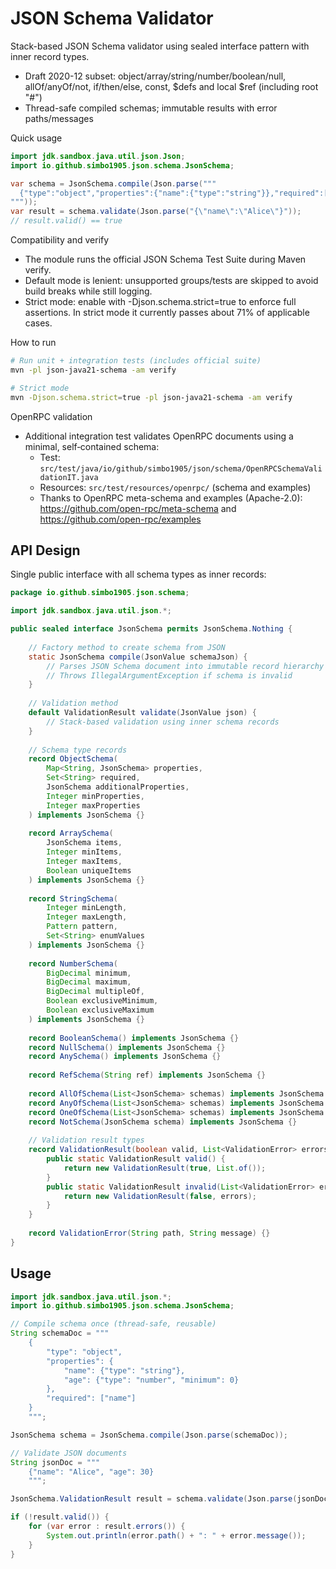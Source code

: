 # JSON Schema Validator

Stack-based JSON Schema validator using sealed interface pattern with inner record types.

- Draft 2020-12 subset: object/array/string/number/boolean/null, allOf/anyOf/not, if/then/else, const, $defs and local $ref (including root "#")
- Thread-safe compiled schemas; immutable results with error paths/messages

Quick usage

```java
import jdk.sandbox.java.util.json.Json;
import io.github.simbo1905.json.schema.JsonSchema;

var schema = JsonSchema.compile(Json.parse("""
  {"type":"object","properties":{"name":{"type":"string"}},"required":["name"]}
"""));
var result = schema.validate(Json.parse("{\"name\":\"Alice\"}"));
// result.valid() == true
```

Compatibility and verify

- The module runs the official JSON Schema Test Suite during Maven verify.
- Default mode is lenient: unsupported groups/tests are skipped to avoid build breaks while still logging.
- Strict mode: enable with -Djson.schema.strict=true to enforce full assertions. In strict mode it currently passes about 71% of applicable cases.

How to run

```bash
# Run unit + integration tests (includes official suite)
mvn -pl json-java21-schema -am verify

# Strict mode
mvn -Djson.schema.strict=true -pl json-java21-schema -am verify
```

OpenRPC validation

- Additional integration test validates OpenRPC documents using a minimal, self‑contained schema:
  - Test: `src/test/java/io/github/simbo1905/json/schema/OpenRPCSchemaValidationIT.java`
  - Resources: `src/test/resources/openrpc/` (schema and examples)
  - Thanks to OpenRPC meta-schema and examples (Apache-2.0): https://github.com/open-rpc/meta-schema and https://github.com/open-rpc/examples

## API Design

Single public interface with all schema types as inner records:

```java
package io.github.simbo1905.json.schema;

import jdk.sandbox.java.util.json.*;

public sealed interface JsonSchema permits JsonSchema.Nothing {
    
    // Factory method to create schema from JSON
    static JsonSchema compile(JsonValue schemaJson) {
        // Parses JSON Schema document into immutable record hierarchy
        // Throws IllegalArgumentException if schema is invalid
    }
    
    // Validation method
    default ValidationResult validate(JsonValue json) {
        // Stack-based validation using inner schema records
    }
    
    // Schema type records
    record ObjectSchema(
        Map<String, JsonSchema> properties,
        Set<String> required,
        JsonSchema additionalProperties,
        Integer minProperties,
        Integer maxProperties
    ) implements JsonSchema {}
    
    record ArraySchema(
        JsonSchema items,
        Integer minItems,
        Integer maxItems,
        Boolean uniqueItems
    ) implements JsonSchema {}
    
    record StringSchema(
        Integer minLength,
        Integer maxLength,
        Pattern pattern,
        Set<String> enumValues
    ) implements JsonSchema {}
    
    record NumberSchema(
        BigDecimal minimum,
        BigDecimal maximum,
        BigDecimal multipleOf,
        Boolean exclusiveMinimum,
        Boolean exclusiveMaximum
    ) implements JsonSchema {}
    
    record BooleanSchema() implements JsonSchema {}
    record NullSchema() implements JsonSchema {}
    record AnySchema() implements JsonSchema {}
    
    record RefSchema(String ref) implements JsonSchema {}
    
    record AllOfSchema(List<JsonSchema> schemas) implements JsonSchema {}
    record AnyOfSchema(List<JsonSchema> schemas) implements JsonSchema {}
    record OneOfSchema(List<JsonSchema> schemas) implements JsonSchema {}
    record NotSchema(JsonSchema schema) implements JsonSchema {}
    
    // Validation result types
    record ValidationResult(boolean valid, List<ValidationError> errors) {
        public static ValidationResult valid() {
            return new ValidationResult(true, List.of());
        }
        public static ValidationResult invalid(List<ValidationError> errors) {
            return new ValidationResult(false, errors);
        }
    }
    
    record ValidationError(String path, String message) {}
}
```

## Usage

```java
import jdk.sandbox.java.util.json.*;
import io.github.simbo1905.json.schema.JsonSchema;

// Compile schema once (thread-safe, reusable)
String schemaDoc = """
    {
        "type": "object",
        "properties": {
            "name": {"type": "string"},
            "age": {"type": "number", "minimum": 0}
        },
        "required": ["name"]
    }
    """;

JsonSchema schema = JsonSchema.compile(Json.parse(schemaDoc));

// Validate JSON documents
String jsonDoc = """
    {"name": "Alice", "age": 30}
    """;

JsonSchema.ValidationResult result = schema.validate(Json.parse(jsonDoc));

if (!result.valid()) {
    for (var error : result.errors()) {
        System.out.println(error.path() + ": " + error.message());
    }
}
```
